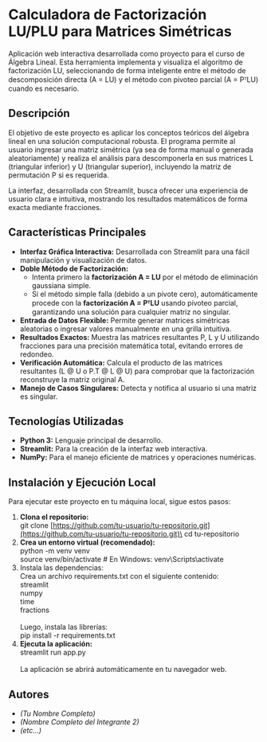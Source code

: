 # **Calculadora de Factorización LU/PLU para Matrices Simétricas**
Aplicación web interactiva desarrollada como proyecto para el curso de Álgebra Lineal. Esta herramienta implementa y visualiza el algoritmo de factorización LU, seleccionando de forma inteligente entre el método de descomposición directa (A = LU) y el método con pivoteo parcial (A = PᵀLU) cuando es necesario.
## **Descripción**
El objetivo de este proyecto es aplicar los conceptos teóricos del álgebra lineal en una solución computacional robusta. El programa permite al usuario ingresar una matriz simétrica (ya sea de forma manual o generada aleatoriamente) y realiza el análisis para descomponerla en sus matrices L (triangular inferior) y U (triangular superior), incluyendo la matriz de permutación P si es requerida.

La interfaz, desarrollada con Streamlit, busca ofrecer una experiencia de usuario clara e intuitiva, mostrando los resultados matemáticos de forma exacta mediante fracciones.
## **Características Principales**
- **Interfaz Gráfica Interactiva:** Desarrollada con Streamlit para una fácil manipulación y visualización de datos.
- **Doble Método de Factorización:**
  - Intenta primero la **factorización A = LU** por el método de eliminación gaussiana simple.
  - Si el método simple falla (debido a un pivote cero), automáticamente procede con la **factorización A = PᵀLU** usando pivoteo parcial, garantizando una solución para cualquier matriz no singular.
- **Entrada de Datos Flexible:** Permite generar matrices simétricas aleatorias o ingresar valores manualmente en una grilla intuitiva.
- **Resultados Exactos:** Muestra las matrices resultantes P, L y U utilizando fracciones para una precisión matemática total, evitando errores de redondeo.
- **Verificación Automática:** Calcula el producto de las matrices resultantes (L @ U o P.T @ L @ U) para comprobar que la factorización reconstruye la matriz original A.
- **Manejo de Casos Singulares:** Detecta y notifica al usuario si una matriz es singular.
## **Tecnologías Utilizadas**
- **Python 3:** Lenguaje principal de desarrollo.
- **Streamlit:** Para la creación de la interfaz web interactiva.
- **NumPy:** Para el manejo eficiente de matrices y operaciones numéricas.
## **Instalación y Ejecución Local**
Para ejecutar este proyecto en tu máquina local, sigue estos pasos:

1. **Clona el repositorio:**\
   git clone [https://github.com/tu-usuario/tu-repositorio.git](https://github.com/tu-usuario/tu-repositorio.git)\
   cd tu-repositorio
1. **Crea un entorno virtual (recomendado):**\
   python -m venv venv\
   source venv/bin/activate  # En Windows: venv\Scripts\activate
1. Instala las dependencias:\
   Crea un archivo requirements.txt con el siguiente contenido:\
   streamlit\
   numpy\
   time\
   fractions\
\
   Luego, instala las librerías:\
   pip install -r requirements.txt
1. **Ejecuta la aplicación:**\
   streamlit run app.py\
\
   La aplicación se abrirá automáticamente en tu navegador web.
## **Autores**
- *(Tu Nombre Completo)*
- *(Nombre Completo del Integrante 2)*
- *(etc...)*
